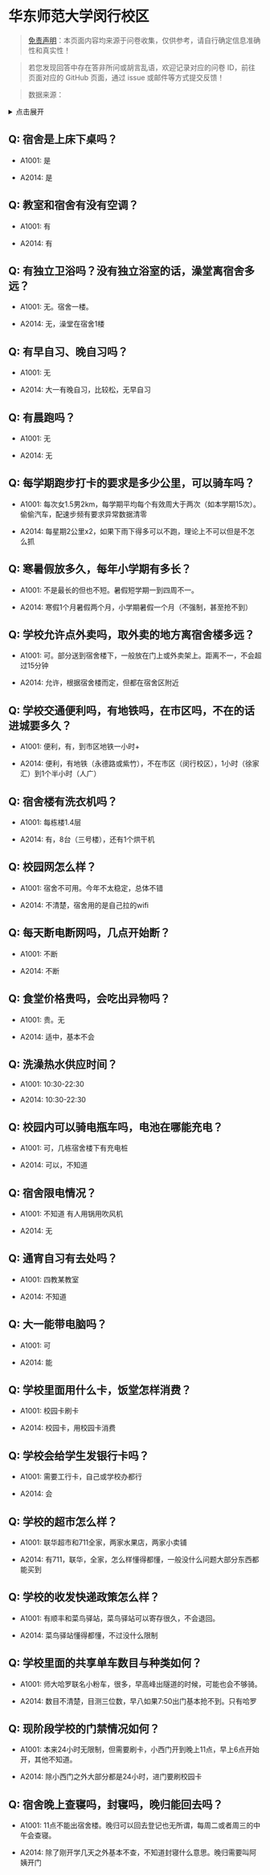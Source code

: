 # 华东师范大学闵行校区

> [免责声明](https://colleges.chat/#_3)：本页面内容均来源于问卷收集，仅供参考，请自行确定信息准确性和真实性！

> 若您发现回答中存在答非所问或胡言乱语，欢迎记录对应的问卷 ID，前往页面对应的 GitHub 页面，通过 issue 或邮件等方式提交反馈！

> 数据来源：

<details><summary>点击展开</summary>
<ul>
<li>A1001: 匿名 (2021 年 06 月)</li>
<li>A2014: 匿名 (2021 年 06 月)</li>
</ul>
</details>

## Q: 宿舍是上床下桌吗？

- A1001: 是

- A2014: 是

## Q: 教室和宿舍有没有空调？

- A1001: 有

- A2014: 有

## Q: 有独立卫浴吗？没有独立浴室的话，澡堂离宿舍多远？

- A1001: 无。宿舍一楼。

- A2014: 无，澡堂在宿舍1楼

## Q: 有早自习、晚自习吗？

- A1001: 无

- A2014: 大一有晚自习，比较松，无早自习

## Q: 有晨跑吗？

- A1001: 无

- A2014: 无

## Q: 每学期跑步打卡的要求是多少公里，可以骑车吗？

- A1001: 每次女1.5男2km，每学期平均每个有效周大于两次（如本学期15次）。偷偷汽车，配速步频有要求异常数据清零

- A2014: 每星期2公里x2，如果下雨下得多可以不跑，理论上不可以但是不怎么抓

## Q: 寒暑假放多久，每年小学期有多长？

- A1001: 不是最长的但也不短。暑假短学期一到四周不一。

- A2014: 寒假1个月暑假两个月，小学期暑假一个月（不强制，甚至抢不到）

## Q: 学校允许点外卖吗，取外卖的地方离宿舍楼多远？

- A1001: 可。部分送到宿舍楼下，一般放在门上或外卖架上。距离不一，不会超过15分钟

- A2014: 允许，根据宿舍楼而定，但都在宿舍区附近

## Q: 学校交通便利吗，有地铁吗，在市区吗，不在的话进城要多久？

- A1001: 便利，有，到市区地铁一小时+

- A2014: 便利，有地铁（永德路或紫竹），不在市区（闵行校区），1小时（徐家汇）到1个半小时（人广）

## Q: 宿舍楼有洗衣机吗？

- A1001: 每栋楼1.4层

- A2014: 有，8台（三号楼），还有1个烘干机

## Q: 校园网怎么样？

- A1001: 宿舍不可用。今年不太稳定，总体不错

- A2014: 不清楚，宿舍用的是自己拉的wifi

## Q: 每天断电断网吗，几点开始断？

- A1001: 不断

- A2014: 不断

## Q: 食堂价格贵吗，会吃出异物吗？

- A1001: 贵。无

- A2014: 适中，基本不会

## Q: 洗澡热水供应时间？

- A1001: 10:30-22:30

- A2014: 10:30-22:30

## Q: 校园内可以骑电瓶车吗，电池在哪能充电？

- A1001: 可，几栋宿舍楼下有充电桩

- A2014: 可以，不知道

## Q: 宿舍限电情况？

- A1001: 不知道 有人用锅用吹风机

- A2014: 无

## Q: 通宵自习有去处吗？

- A1001: 四教某教室

- A2014: 不知道

## Q: 大一能带电脑吗？

- A1001: 可

- A2014: 能

## Q: 学校里面用什么卡，饭堂怎样消费？

- A1001: 校园卡刷卡

- A2014: 校园卡，用校园卡消费

## Q: 学校会给学生发银行卡吗？

- A1001: 需要工行卡，自己或学校办都行

- A2014: 会

## Q: 学校的超市怎么样？

- A1001: 联华超市和711全家，两家水果店，两家小卖铺

- A2014: 有711，联华，全家，怎么样懂得都懂，一般没什么问题大部分东西都能买到

## Q: 学校的收发快递政策怎么样？

- A1001: 有顺丰和菜鸟驿站，菜鸟驿站可以寄存很久，不会退回。

- A2014: 菜鸟驿站懂得都懂，不过没什么限制

## Q: 学校里面的共享单车数目与种类如何？

- A1001: 师大哈罗联名小粉车，很多，早高峰出隧道的时候，可能也会不够骑。

- A2014: 数目不清楚，目测三位数，早八如果7:50出门基本抢不到。只有哈罗

## Q: 现阶段学校的门禁情况如何？

- A1001: 本来24小时无限制，但需要刷卡，小西门开到晚上11点，早上6点开始开，其他不知道。

- A2014: 除小西门之外大部分都是24小时，进门要刷校园卡

## Q: 宿舍晚上查寝吗，封寝吗，晚归能回去吗？

- A1001: 11点不能出宿舍楼。晚归可以回去登记也无所谓，每周二或者周三的中午会查寝。

- A2014: 除了刚开学几天之外基本不查，不知道封寝什么意思。晚归需要叫阿姨开门

